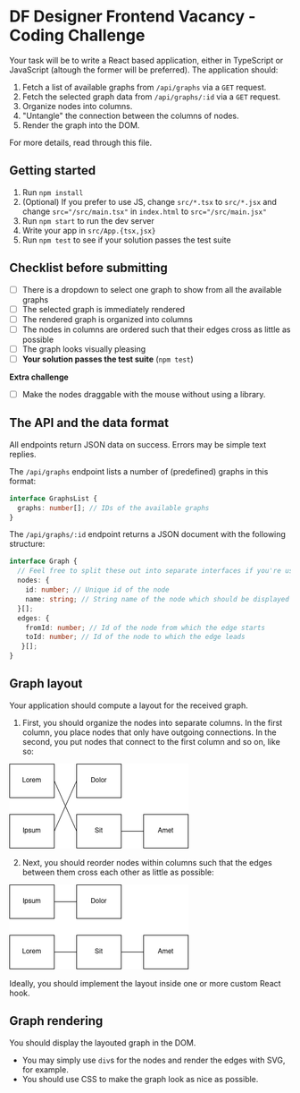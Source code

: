 # DF Designer Frontend Vacancy - Coding Challenge

Your task will be to write a React based application, either in TypeScript or JavaScript (altough the former will be preferred). The application should:

1. Fetch a list of available graphs from `/api/graphs` via a `GET` request.
2. Fetch the selected graph data from `/api/graphs/:id` via a `GET` request.
3. Organize nodes into columns.
4. "Untangle" the connection between the columns of nodes.
5. Render the graph into the DOM.

For more details, read through this file.

## Getting started

 1. Run `npm install`
 2. (Optional) If you prefer to use JS, change `src/*.tsx` to `src/*.jsx` and change `src="/src/main.tsx"` in `index.html` to `src="/src/main.jsx"`
 3. Run `npm start` to run the dev server
 4. Write your app in `src/App.{tsx,jsx}`
 5. Run `npm test` to see if your solution passes the test suite


## Checklist before submitting

 - [ ] There is a dropdown to select one graph to show from all the available graphs
 - [ ] The selected graph is immediately rendered
 - [ ] The rendered graph is organized into columns
 - [ ] The nodes in columns are ordered such that their edges cross as little as possible
 - [ ] The graph looks visually pleasing
 - [ ] **Your solution passes the test suite** (`npm test`)

**Extra challenge**

 - [ ] Make the nodes draggable with the mouse without using a library.

## The API and the data format

All endpoints return JSON data on success. Errors may be simple text replies.

The `/api/graphs` endpoint lists a number of (predefined) graphs in this format:

```typescript
interface GraphsList {
  graphs: number[]; // IDs of the available graphs
}
```

The `/api/graphs/:id` endpoint returns a JSON document with the following structure:

```typescript
interface Graph {
  // Feel free to split these out into separate interfaces if you're using TS
  nodes: {
    id: number; // Unique id of the node
    name: string; // String name of the node which should be displayed
  }[];
  edges: {
    fromId: number; // Id of the node from which the edge starts
    toId: number; // Id of the node to which the edge leads
   }[];
}
```
## Graph layout

Your application should compute a layout for the received graph.

 1. First, you should organize the nodes into separate columns. In the first column, you place nodes that only have outgoing connections. In the second, you put nodes that connect to the first column and so on, like so:
 
![Graph columns](graph-columns.png)

 2. Next, you should reorder nodes within columns such that the edges between them cross each other as little as possible:

![Graph untangled](graph-untangled.png)

Ideally, you should implement the layout inside one or more custom React hook.

## Graph rendering

You should display the layouted graph in the DOM. 
 - You may simply use `div`s for the nodes and render the edges with SVG, for example. 
 - You should use CSS to make the graph look as nice as possible.


